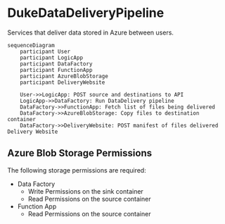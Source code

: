 # DukeDataDeliveryPipeline
Services that deliver data stored in Azure between users.

```mermaid
sequenceDiagram
    participant User
    participant LogicApp
    participant DataFactory
    participant FunctionApp    
    participant AzureBlobStorage   
    participant DeliveryWebsite
    
    User->>LogicApp: POST source and destinations to API
    LogicApp->>DataFactory: Run DataDelivery pipeline
    DataFactory->>FunctionApp: Fetch list of files being delivered
    DataFactory->>AzureBlobStorage: Copy files to destination container
    DataFactory->>DeliveryWebsite: POST manifest of files delivered Delivery Website
```

## Azure Blob Storage Permissions
The following storage permissions are required:
- Data Factory
  - Write Permissions on the sink container
  - Read Permissions on the source container  
- Function App
  - Read Permissions on the source container
  
  
 
